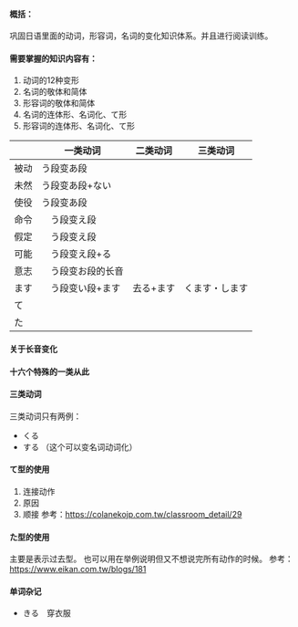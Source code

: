 #### 概括：
巩固日语里面的动词，形容词，名词的变化知识体系。并且进行阅读训练。

#### 需要掌握的知识内容有：
1.	动词的12种变形
2.	名词的敬体和简体
3.	形容词的敬体和简体
4.	名词的连体形、名词化、て形
5.	形容词的连体形、名词化、て形


| | 一类动词 | 二类动词 | 三类动词 |
| - | - | - | - |
| 被动 | う段变あ段 | |  |
| 未然 | う段变あ段+ない | |  |
| 使役 | う段变あ段 | |  |
| 命令 |　う段变え段 | |  |
| 假定 |　う段变え段 | |  |
| 可能 |　う段变え段+る | |  |
| 意志 |　う段变お段的长音 | |  |
| ます |　う段变い段+ます | 去る+ます | くます・します  |
| て | | |  |
| た | | |  |



#### 关于长音变化



#### 十六个特殊的一类从此



#### 三类动词
三类动词只有两例：
* くる　
* する （这个可以变名词动词化）



#### て型的使用
1. 连接动作
2. 原因
3. 顺接
参考：https://colanekojp.com.tw/classroom_detail/29




#### た型的使用
主要是表示过去型。
也可以用在举例说明但又不想说完所有动作的时候。
参考：https://www.eikan.com.tw/blogs/181


#### 单词杂记
* きる　穿衣服


